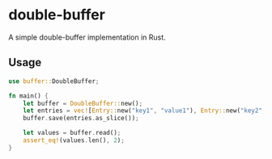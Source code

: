 # double-buffer

A simple double-buffer implementation in Rust.

## Usage

```rust
use buffer::DoubleBuffer;

fn main() {
    let buffer = DoubleBuffer::new();
    let entries = vec![Entry::new("key1", "value1"), Entry::new("key2", "value2")];
    buffer.save(entries.as_slice());

    let values = buffer.read();
    assert_eq!(values.len(), 2);
}
```
